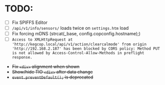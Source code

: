 # TODO:

- [ ] Fix SPIFFS Editor
- [ ] `/api/v1/info/sensors/` loads twice on `settings.htm` load
- [ ] Fix forcing mDNS (strcat(_base, config.copconfig.hostname);)
- [ ] `Access to XMLHttpRequest at 'http://kegcop.local/api/v1/action/clearcalmode' from origin 'http://192.168.2.187' has been blocked by CORS policy: Method PUT is not allowed by Access-Control-Allow-Methods in preflight response.`
- ~~Fix `<div>` alignment when shown~~
- ~~Show/hide TIO `<div>` after data change~~
- ~~`event.preventDefault();` is deprecated~~